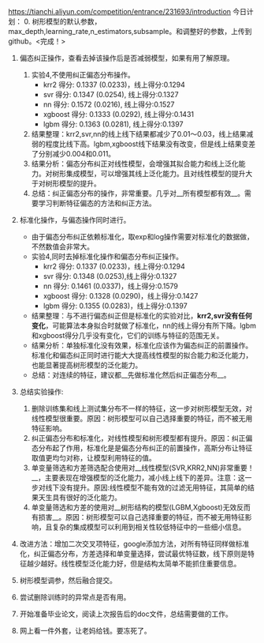 https://tianchi.aliyun.com/competition/entrance/231693/introduction
今日计划：
0. 树形模型的默认参数，max\_depth,learning\_rate,n\_estimators,subsample。和调整好的参数，上传到github。<完成！>
1. 偏态纠正操作，查看去掉该操作后是否减弱模型，如果有用了解原理。
	1. 实验4,不使用纠正偏态分布操作。
		- krr2 得分: 0.1337 (0.0233)，线上得分:0.1294
		- svr 得分: 0.1347 (0.0254), 线上得分:0.1327
		- nn 得分: 0.1572 (0.0216), 线上得分:0.1527
		- xgboost 得分: 0.1333 (0.0292), 线上得分:0.1431
		- lgbm 得分: 0.1363 (0.0281), 线上得分:0.1397
	2. 结果整理：krr2,svr,nn的线上线下结果都减少了0.01～0.03，线上结果减弱的程度比线下高。lgbm,xgboost线下结果没有改变，但是线上结果变差了分别减少0.004和0.011。
	3. 结果分析：偏态分布纠正对线性模型，会增强其拟合能力和线上泛化能力。对树形集成模型，可以增强其线上泛化能力。且对线性模型的提升大于对树形模型的提升。
	4. 总结：纠正偏态分布的操作，非常重要。几乎对__所有模型都有效__。需要学习判断特征偏态的方法和纠正方法。
2. 标准化操作，与偏态操作同时进行。
	- 由于偏态分布纠正依赖标准化，取exp和log操作需要对标准化的数据做，不然数值会非常大。
	- 实验4,同时去掉标准化操作和偏态分布纠正操作。
		- krr2 得分: 0.1337 (0.0233)，线上得分:0.1294
		- svr 得分: 0.1348 (0.0253),线上得分:0.1327
		- nn 得分: 0.1461 (0.0337)，线上得分:0.1579
		- xgboost 得分: 0.1328 (0.0290)，线上得分:0.1427
		- lgbm 得分: 0.1355 (0.0283)，线上得分:0.1397
	- 结果整理：与不进行偏态纠正但是标准化的实验对比，__krr2,svr没有任何变化__，可能算法本身拟合时就做了标准化，nn的线上得分有所下降。lgbm和xgboost得分几乎没有变化，它们的训练与特征的范围无关。
	- 结果分析：单独标准化没有效果，标准化应该作为偏态纠正的前置操作。标准化和偏态纠正同时进行能大大提高线性模型的拟合能力和泛化能力，也能显著提高树形模型的泛化能力。
	- 总结：对连续的特征，建议都__先做标准化然后纠正偏态分布__。
3. 总结实验操作:
	1. 删除训练集和线上测试集分布不一样的特征，这一步对树形模型无效，对线性模型很重要。原因：树形模型可以自己选择重要的特征，而不被无用特征影响。
	2. 纠正偏态分布和标准化，对线性模型和树形模型都有提升。原因：纠正偏态分布起了作用，标准化是是偏态分布纠正的前置操作，高斯分布让特征取值更均匀对称，让模型利用特征的值。
	3. 单变量筛选和方差筛选配合使用对__线性模型(SVR,KRR2,NN)非常重要！__，主要表现在增强模型的泛化能力，减小线上线下的差异。注意：这一步对线下没有提升。原因:线性模型不能有效的过滤无用特征，其简单的结果天生具有很好的泛化能力。
	4. 单变量筛选和方差的使用对__树形结构的模型(LGBM,Xgboost)无效反而有损害__。原因：树形模型可以自己选择重要的特征，而不被无用特征影响，且复杂的集成模型可以利用到相关性较低特征中的一些细小信息。
4. 改进方法：增加二次交叉项特征，google添加方法，对所有特征同样做标准化，纠正偏态分布，方差选择和单变量选择，尝试最优特征数，线下原则是特征越少越好。线性模型泛化能力好，但是结构太简单不能抓住重要信息。
5. 树形模型调参，然后融合提交。
6. 尝试删除训练时的异常点是否有用。

6. 开始准备毕业论文，阅读上次报告后的doc文件，总结需要做的工作。
7. 网上看一件外套，让老妈给钱。要冻死了。
